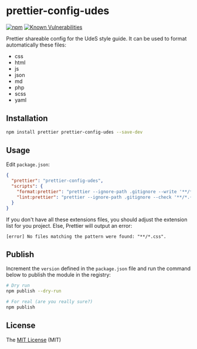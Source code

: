 # prettier-config-udes

[![npm](https://img.shields.io/npm/v/prettier-config-udes.svg?style=flat-square)](https://www.npmjs.com/package/prettier-config-udes)
[![Known Vulnerabilities](https://snyk.io/test/github/UdeS-STI/prettier-config-udes/badge.svg)](https://snyk.io/test/github/UdeS-STI/prettier-config-udes)

Prettier shareable config for the UdeS style guide. It can be used to format automatically these files:

- css
- html
- js
- json
- md
- php
- scss
- yaml

## Installation

```bash
npm install prettier prettier-config-udes --save-dev
```

## Usage

Edit `package.json`:

```json
{
  "prettier": "prettier-config-udes",
  "scripts": {
    "format:prettier": "prettier --ignore-path .gitignore --write '**/*.{css,html,js,json,md,php,scss,yaml,yml}'",
    "lint:prettier": "prettier --ignore-path .gitignore --check '**/*.{css,html,js,json,md,php,scss,yaml,yml}'"
  }
}
```

If you don't have all these extensions files, you should adjust the extension list for you project.
Else, Prettier will output an error:

```
[error] No files matching the pattern were found: "**/*.css".
```

## Publish

Increment the `version` defined in the `package.json` file and run the command below to publish the module in the
registry:

```bash
# Dry run
npm publish --dry-run

# For real (are you really sure?)
npm publish
```

## License

The [MIT License][1] (MIT)

[1]: https://opensource.org/licenses/MIT
